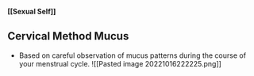 **[[Sexual Self]]**

## Cervical Method Mucus
- Based on careful observation of mucus patterns during the course of your menstrual cycle. ![[Pasted image 20221016222225.png]]